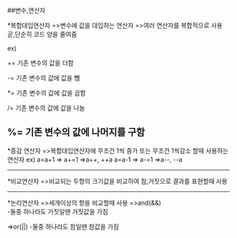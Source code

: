 ##변수,연산자

\*복합대입연산자
=>변수에 값을 대입하는 연산자
=>여러 연산자를 복합적으로 사용 곧,단순히 코드 양을 줄여줌

ex)

+= 기존 변수의 값을 더함

-= 기존 변수의 값에 값을 뺌

\*= 기존 변수의 값에 값을 곱함

/= 기존 변수의 값에 값을 나눔

## %= 기존 변수의 값에 나머지를 구함

\*증감 연산자
=>복합대입연산자에 무조건 1씩 증가 또는 무조건 1씩감소 할때 사용하는 연산자
ex)
a=a+1 => a+=1 =>a++, ++a
a=a-1 => a-=1 =>a--, --a

---

\*비교연산자
=>비교되는 두항의 크기값을 비교하여 참,거짓으로 결과를 표현할때 사용

---

\*논리연산자
=>세개이상의 항을 비교할때 사용
=>and(&&)  
-둘중 하나라도 거짓일땐 거짓값을 가짐

=>or(||) -둘중 하나라도 참일땐 참값을 가짐
